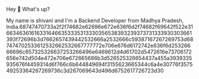 Hey 👋 What's up?

My name is shivani and I'm a Backend Developer from Madhya Pradesh, India.68747470733a2f2f74682e62696e672e636f6d2f74682f69642f522e31663463616163316466353335313330356538393239373731333930303661393f72696b3d7662657439442532666a2532666c59387167267269753d687474702533612532662532667777772e706e676d6172742e636f6d25326666696c657325326637253266496e6469612d4d61702d5472616e73706172656e742d504e472e706e672665686b3d526525326654437a455a3939335935676f4459314d6f766c6b644849694f3155623665344c6a4e30776f357549253364267269736c3d267069643d496d6752617726723d30



<!--
**shivaniji/shivaniji** is a ✨ _special_ ✨ repository because its `README.md` (this file) appears on your GitHub profile.

Here are some ideas to get you started:

- 🔭 I’m currently working on ...
- 🌱 I’m currently learning ...
- 👯 I’m looking to collaborate on ...
- 🤔 I’m looking for help with ...
- 💬 Ask me about ...
- 📫 How to reach me: ...
- 😄 Pronouns: ...
- ⚡ Fun fact: ...
-->
